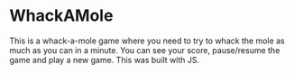 # WhackAMole
This is a whack-a-mole game where you need to try to whack the mole as much as you can in a minute.
You can see your score, pause/resume the game and play a new game.
This was built with JS.
